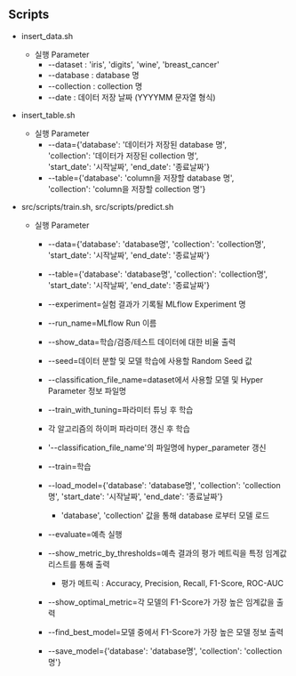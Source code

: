 ## Scripts ##

- insert_data.sh
    - 실행 Parameter
        - --dataset : 'iris', 'digits', 'wine', 'breast_cancer'
        - --database :  database 명 
        - --collection : collection 명 
        - --date : 데이터 저장 날짜 (YYYYMM 문자열 형식)

- insert_table.sh
    - 실행 Parameter 
        - --data={'database': '데이터가 저장된 database 명',  
                  'collection': '데이터가 저장된 collection 명',  
                  'start_date': '시작날짜', 'end_date': '종료날짜'}
        - --table={'database': 'column을 저장할 database 명',  
                   'collection': 'column을 저장할 collection 명'}

- src/scripts/train.sh, src/scripts/predict.sh
    - 실행 Parameter
        - --data={'database': 'database명', 'collection': 'collection명',  
                'start_date': '시작날짜', 'end_date': '종료날짜'}

        - --table={'database': 'database명', 'collection': 'collection명',  
                'start_date': '시작날짜', 'end_date': '종료날짜'}

        - --experiment=실험 결과가 기록될 MLflow Experiment 명
        - --run_name=MLflow Run 이름

        - --show_data=학습/검증/테스트 데이터에 대한 비율 출력
        - --seed=데이터 분할 및 모델 학습에 사용할 Random Seed 값
        - --classification_file_name=dataset에서 사용할 모델 및 Hyper Parameter 정보 파일명
        - --train_with_tuning=파라미터 튜닝 후 학습
        - 각 알고리즘의 하이퍼 파라미터 갱신 후 학습
        - '--classification_file_name'의 파일명에 hyper_parameter 갱신
        - --train=학습
        - --load_model={'database': 'database명', 'collection': 'collection명', 
                        'start_date': '시작날짜', 'end_date': '종료날짜'}
            - 'database', 'collection' 값을 통해 database 로부터 모델 로드
        
        - --evaluate=예측 실행
        - --show_metric_by_thresholds=예측 결과의 평가 메트릭을 특정 임계값 리스트를 통해 출력
            - 평가 메트릭 : Accuracy, Precision, Recall, F1-Score, ROC-AUC
        - --show_optimal_metric=각 모델의 F1-Score가 가장 높은 임계값을 출력
        - --find_best_model=모델 중에서 F1-Score가 가장 높은 모델 정보 출력
        - --save_model={'database': 'database명', 'collection': 'collection명'}
